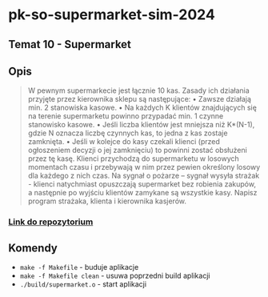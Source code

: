 # pk-so-supermarket-sim-2024

## Temat 10 - Supermarket

## Opis

> W pewnym supermarkecie jest łącznie 10 kas. Zasady ich działania przyjęte przez kierownika sklepu
> są następujące:
> • Zawsze działają min. 2 stanowiska kasowe.
> • Na każdych K klientów znajdujących się na terenie supermarketu powinno przypadać min. 1
> czynne stanowisko kasowe.
> • Jeśli liczba klientów jest mniejsza niż K\*(N-1), gdzie N oznacza liczbę czynnych kas, to jedna
> z kas zostaje zamknięta.
> • Jeśli w kolejce do kasy czekali klienci (przed ogłoszeniem decyzji o jej zamknięciu) to powinni
> zostać obsłużeni przez tę kasę.
> Klienci przychodzą do supermarketu w losowych momentach czasu i przebywają w nim przez pewien
> określony losowy dla każdego z nich czas. Na sygnał o pożarze – sygnał wysyła strażak - klienci
> natychmiast opuszczają supermarket bez robienia zakupów, a następnie po wyjściu klientów
> zamykane są wszystkie kasy. Napisz program strażaka, klienta i kierownika kasjerów.

### [Link do repozytorium](https://github.com/magnuschase/pk-so-supermarket-sim-2024)

## Komendy

- `make -f Makefile` - buduje aplikacje
- `make -f Makefile clean` - usuwa poprzedni build aplikacji
- `./build/supermarket.o` - start aplikacji
